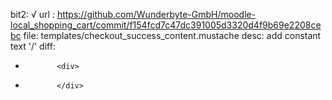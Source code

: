 bit2: √
url : https://github.com/Wunderbyte-GmbH/moodle-local_shopping_cart/commit/f154fcd7c47dc391005d3320d4f9b69e2208cebc
file: templates/checkout_success_content.mustache
desc: add constant text '/'
diff: 
-            <div>
+            </div>
